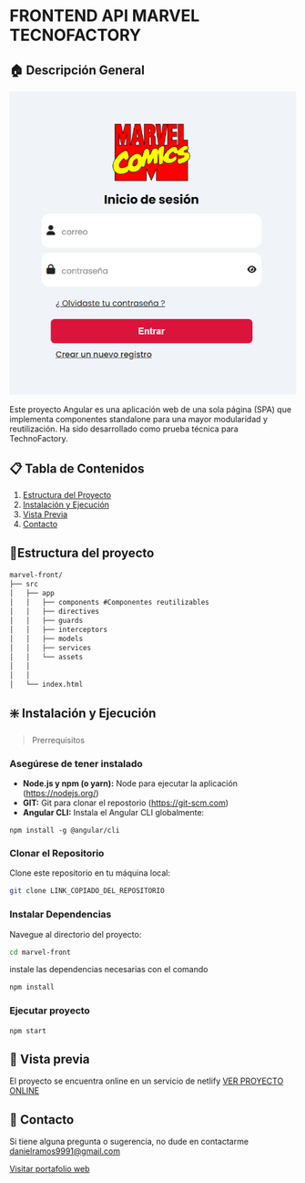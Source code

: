 # FRONTEND API MARVEL TECNOFACTORY 


## 🏠 Descripción General

![Vista Previa del Producto](./src/assets/image.png)

Este proyecto Angular es una aplicación web de una sola página (SPA) que implementa componentes standalone para una mayor modularidad y reutilización. Ha sido desarrollado como prueba técnica para TechnoFactory.

## 📋 Tabla de Contenidos

1. [Estructura del Proyecto](#estructura-del-proyecto)
2. [Instalación y Ejecución](#instalación-y-ejecución)
6. [Vista Previa](#vista-previa)
7. [Contacto](#contacto)

## 📒Estructura del proyecto

```code 
marvel-front/
├── src
│   ├── app
│   │   ├── components #Componentes reutilizables
│   │   ├── directives 
│   │   ├── guards
│   │   ├── interceptors
│   │   ├── models
│   │   ├── services
│   │   └── assets
│   │       
│   │       
│   └── index.html
```

## ❇️ Instalación y Ejecución

> Prerrequisitos

### Asegúrese de tener instalado

- **Node.js y npm (o yarn):** Node para ejecutar la aplicación (https://nodejs.org/) 
- **GIT:** Git para clonar el repostorio (https://git-scm.com)
- **Angular CLI:** Instala el Angular CLI globalmente:


```code 
npm install -g @angular/cli
```

### Clonar el Repositorio

Clone este repositorio en tu máquina local:

```Bash
git clone LINK_COPIADO_DEL_REPOSITORIO
```

### Instalar Dependencias

Navegue al directorio del proyecto:

```Bash
cd marvel-front
```
instale las dependencias necesarias con el comando

```Bash
npm install
```

### Ejecutar proyecto

```Bash
npm start
```

## 📄 Vista previa

El proyecto se encuentra online en un servicio de netlify
[VER PROYECTO ONLINE]()

## 📲 Contacto
Si tiene alguna pregunta o sugerencia, no dude en contactarme danielramos9991@gmail.com

[Visitar portafolio web](https://danielramos.netlify.app)
